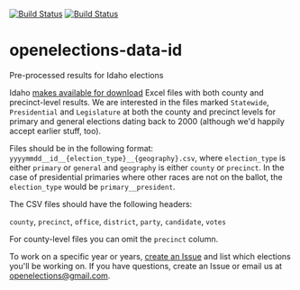 [![Build Status](https://github.com/openelections/openelections-data-id/actions/workflows/data_tests.yml/badge.svg?branch=master)](https://github.com/openelections/openelections-data-id/actions/workflows/data_tests.yml?query=branch%3Amaster)
[![Build Status](https://github.com/openelections/openelections-data-id/actions/workflows/format_tests.yml/badge.svg?branch=master)](https://github.com/openelections/openelections-data-id/actions/workflows/format_tests.yml?query=branch%3Amaster)

# openelections-data-id
Pre-processed results for Idaho elections

Idaho [makes available for download](http://www.sos.idaho.gov/ELECT/results/index.html) Excel files with both county and precinct-level results. We are interested in the files marked `Statewide`, `Presidential` and `Legislature` at both the county and precinct levels for primary and general elections dating back to 2000 (although we'd happily accept earlier stuff, too).

Files should be in the following format: `yyyymmdd__id__{election_type}__{geography}.csv`, where `election_type` is either `primary` or `general` and `geography` is either `county` or `precinct`. In the case of presidential primaries where other races are not on the ballot, the `election_type` would be `primary__president`.

The CSV files should have the following headers:

`county`, `precinct`, `office`, `district`, `party`, `candidate`, `votes`

For county-level files you can omit the `precinct` column.

To work on a specific year or years, [create an Issue](https://github.com/openelections/openelections-data-id/issues) and list which elections you'll be working on. If you have questions, create an Issue or email us at openelections@gmail.com.
